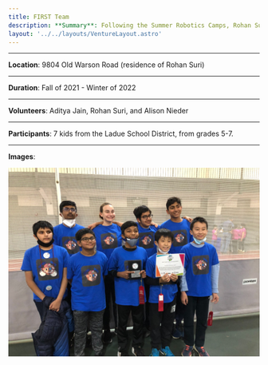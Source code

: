```yaml
---
title: FIRST Team
description: **Summary**: Following the Summer Robotics Camps, Rohan Suri, Aditya Jain, and Alison Nieder formed a FIRST Lego League team, which competed in at the Missouri Regional Qualifying event and won the Innovation Project Award for designing a new type of cargo container to improve shipping efficiency.
layout: '../../layouts/VentureLayout.astro'
---
```

---

**Location**: 9804 Old Warson Road (residence of Rohan Suri)

---

**Duration**: Fall of 2021 - Winter of 2022

---

**Volunteers**: Aditya Jain, Rohan Suri, and Alison Nieder

---

**Participants**: 7 kids from the Ladue School District, from grades 5-7.

---

**Images**:

![FLLTeamImg1](/assets/img/ventures/first-team/1.jpg)
